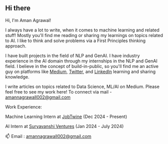 ## Hi there 

Hi, I'm Aman Agrawal!

I always have a lot to write, when it comes to machine learning and related stuff! Mostly you'll find me reading or sharing my learnings on topics related to AI. I like to think and solve problems via a First Principles thinking approach.

I have built projects in the field of NLP and GenAI. I have industry experience in the AI domain through my internships in the NLP and GenAI field. I believe in the concept of build-in-public, so you'll find me an active guy on platforms like [Medium](https://medium.com/@amannagrawall002), [Twitter](https://x.com/r4plh), and [LinkedIn](https://www.linkedin.com/in/r4plh/) learning and sharing knowledge.

I write articles on topics related to Data Science, ML/AI on Medium. Please feel free to see my work here! To connect via mail - amannagrawall002@gmail.com

Work Experience:

Machine Learning Intern at [JobTwine](https://www.jobtwine.com/) (Dec 2024 - Present)

AI Intern at [Suryavanshi Ventures](https://suryavanshi.io/) (Jan 2024 - July 2024)

📫 Email : amannagrawall002@gmail.com




<!--
**0xr4plh/0xr4plh** is a ✨ _special_ ✨ repository because its `README.md` (this file) appears on your GitHub profile.

Here are some ideas to get you started:

- 🔭 I’m currently working on ...
- 🌱 I’m currently learning ...
- 👯 I’m looking to collaborate on ...
- 🤔 I’m looking for help with ...
- 💬 Ask me about ...
- 📫 How to reach me: ...
- 😄 Pronouns: ...
- ⚡ Fun fact: ...
-->
